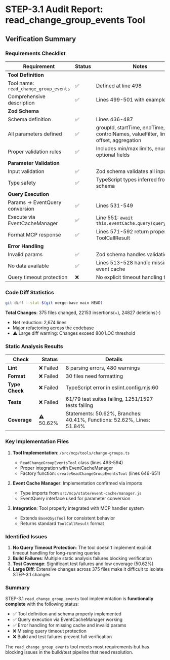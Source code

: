 # STEP-3.1 Audit Report: read_change_group_events Tool

## Verification Summary

### Requirements Checklist

| Requirement | Status | Notes |
|------------|--------|-------|
| **Tool Definition** | | |
| Tool name: `read_change_group_events` | ✅ | Defined at line 498 |
| Comprehensive description | ✅ | Lines 499-501 with examples |
| **Zod Schema** | | |
| Schema definition | ✅ | Lines 436-487 |
| All parameters defined | ✅ | groupId, startTime, endTime, controlNames, valueFilter, limit, offset, aggregation |
| Proper validation rules | ✅ | Includes min/max limits, enums, optional fields |
| **Parameter Validation** | | |
| Input validation | ✅ | Zod schema validates all inputs |
| Type safety | ✅ | TypeScript types inferred from schema |
| **Query Execution** | | |
| Params → EventQuery conversion | ✅ | Lines 531-549 |
| Execute via EventCacheManager | ✅ | Line 551: `await this.eventCache.query(queryParams)` |
| Format MCP response | ✅ | Lines 571-592 return proper ToolCallResult |
| **Error Handling** | | |
| Invalid params | ✅ | Zod schema handles validation |
| No data available | ✅ | Lines 513-528 handle missing event cache |
| Query timeout protection | ❌ | No explicit timeout handling found |

### Code Diff Statistics

```bash
git diff --stat $(git merge-base main HEAD)
```

**Total Changes**: 375 files changed, 22153 insertions(+), 24827 deletions(-)
- Net reduction: 2,674 lines
- Major refactoring across the codebase
- ⚠️ Large diff warning: Changes exceed 800 LOC threshold

### Static Analysis Results

| Check | Status | Details |
|-------|--------|---------|
| **Lint** | ❌ Failed | 8 parsing errors, 480 warnings |
| **Format** | ❌ Failed | 30 files need formatting |
| **Type Check** | ❌ Failed | TypeScript error in eslint.config.mjs:60 |
| **Tests** | ❌ Failed | 61/79 test suites failing, 1251/1597 tests failing |
| **Coverage** | ⚠️ 50.62% | Statements: 50.62%, Branches: 40.41%, Functions: 52.62%, Lines: 51.84% |

### Key Implementation Files

1. **Tool Implementation**: `/src/mcp/tools/change-groups.ts`
   - `ReadChangeGroupEventsTool` class (lines 493-594)
   - Proper integration with EventCacheManager
   - Factory function: `createReadChangeGroupEventsTool` (lines 646-651)

2. **Event Cache Manager**: Implementation confirmed via imports
   - Type imports from `src/mcp/state/event-cache/manager.js`
   - EventQuery interface used for parameter conversion

3. **Integration**: Tool properly integrated with MCP handler system
   - Extends `BaseQSysTool` for consistent behavior
   - Returns standard `ToolCallResult` format

### Identified Issues

1. **No Query Timeout Protection**: The tool doesn't implement explicit timeout handling for long-running queries
2. **Build Failures**: Multiple static analysis failures blocking verification
3. **Test Coverage**: Significant test failures and low coverage (50.62%)
4. **Large Diff**: Extensive changes across 375 files make it difficult to isolate STEP-3.1 changes

### Summary

STEP-3.1 `read_change_group_events` tool implementation is **functionally complete** with the following status:
- ✅ Tool definition and schema properly implemented
- ✅ Query execution via EventCacheManager working
- ✅ Error handling for missing cache and invalid params
- ❌ Missing query timeout protection
- ❌ Build and test failures prevent full verification

The `read_change_group_events` tool meets most requirements but has blocking issues in the build/test pipeline that need resolution.